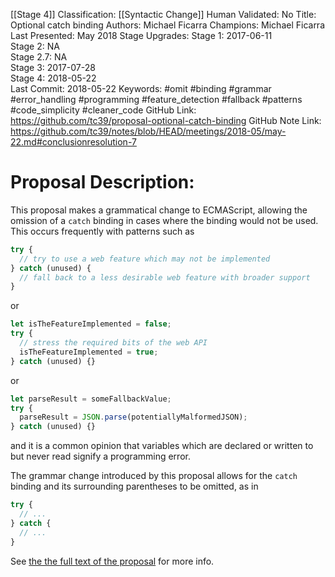 [[Stage 4]]
Classification: [[Syntactic Change]]
Human Validated: No
Title: Optional catch binding
Authors: Michael Ficarra
Champions: Michael Ficarra
Last Presented: May 2018
Stage Upgrades: 
Stage 1: 2017-06-11  
Stage 2: NA  
Stage 2.7: NA  
Stage 3: 2017-07-28  
Stage 4: 2018-05-22  
Last Commit: 2018-05-22
Keywords: #omit #binding #grammar #error_handling #programming #feature_detection #fallback #patterns #code_simplicity #cleaner_code
GitHub Link: https://github.com/tc39/proposal-optional-catch-binding
GitHub Note Link: https://github.com/tc39/notes/blob/HEAD/meetings/2018-05/may-22.md#conclusionresolution-7

# Proposal Description:
This proposal makes a grammatical change to ECMAScript, allowing the omission
of a `catch` binding in cases where the binding would not be used. This occurs
frequently with patterns such as 

```js
try {
  // try to use a web feature which may not be implemented
} catch (unused) {
  // fall back to a less desirable web feature with broader support
}
```

or

```js
let isTheFeatureImplemented = false;
try {
  // stress the required bits of the web API
  isTheFeatureImplemented = true;
} catch (unused) {}
```

or

```js
let parseResult = someFallbackValue;
try {
  parseResult = JSON.parse(potentiallyMalformedJSON);
} catch (unused) {}
```

and it is a common opinion that variables which are declared or written to but
never read signify a programming error.

The grammar change introduced by this proposal allows for the `catch` binding
and its surrounding parentheses to be omitted, as in

```js
try {
  // ...
} catch {
  // ...
}
```

See [the the full text of the proposal](https://tc39.github.io/proposal-optional-catch-binding/) for more info.
